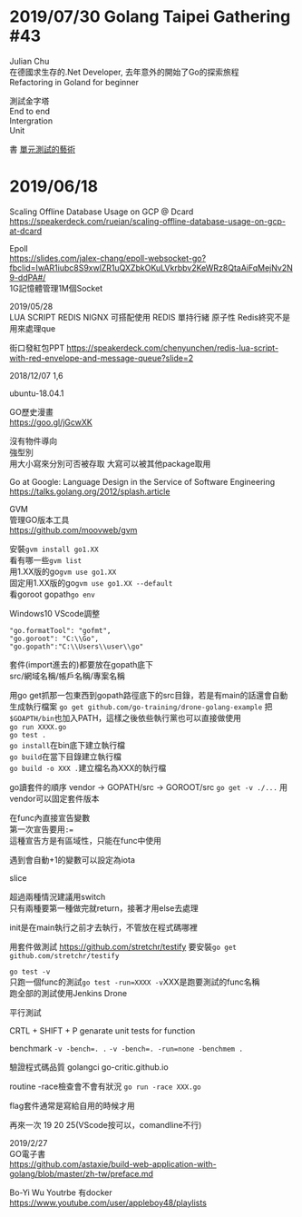 # 2019/07/30 Golang Taipei Gathering #43
Julian Chu  
在德國求生存的.Net Developer, 去年意外的開始了Go的探索旅程  
Refactoring in Goland for beginner  

測試金字塔  
End to end  
Intergration  
Unit  

書 [單元測試的藝術](https://www.books.com.tw/products/0010765689)  

# 2019/06/18  
Scaling Offline Database Usage on GCP @ Dcard  
https://speakerdeck.com/rueian/scaling-offline-database-usage-on-gcp-at-dcard  
  
Epoll  
https://slides.com/jalex-chang/epoll-websocket-go?fbclid=IwAR1iubc8S9xwlZR1uQXZbkOKuLVkrbbv2KeWRz8QtaAiFqMejNv2N9-ddPA#/  
1G記憶體管理1M個Socket  

2019/05/28   
LUA SCRIPT
REDIS NIGNX 可搭配使用
REDIS 單持行緒 原子性
Redis終究不是用來處理que

街口發紅包PPT
https://speakerdeck.com/chenyunchen/redis-lua-script-with-red-envelope-and-message-queue?slide=2

2018/12/07 1,6  
  
ubuntu-18.04.1  
  
GO歷史漫畫  
https://goo.gl/jGcwXK  
  
沒有物件導向  
強型別  
用大小寫來分別可否被存取  大寫可以被其他package取用  

Go at Google: Language Design in the Service of Software Engineering  
https://talks.golang.org/2012/splash.article
  
GVM  
管理GO版本工具  
https://github.com/moovweb/gvm  

  
安裝`gvm install go1.XX`  
看有哪一些`gvm list`  
用1.XX版的go`gvm use go1.XX`  
固定用1.XX版的go`gvm use go1.XX --default`  
看goroot gopath`go env`
  
Windows10 VScode調整  
```
"go.formatTool": "gofmt",
"go.goroot": "C:\\Go",
"go.gopath":"C:\\Users\\user\\go"
```  
  
套件(import進去的)都要放在gopath底下  
src/網域名稱/帳戶名稱/專案名稱  

用go get抓那一包東西到gopath路徑底下的src目錄，若是有main的話還會自動生成執行檔案 `go get github.com/go-training/drone-golang-example`
把`$GOAPTH/bin`也加入PATH，這樣之後依些執行黨也可以直接做使用  
`go run XXXX.go`  
`go test .`  
`go install`在bin底下建立執行檔  
`go build`在當下目錄建立執行檔  
`go build -o XXX .`建立檔名為XXX的執行檔  

go讀套件的順序
vendor -> GOPATH/src -> GOROOT/src 
`go get -v ./...`
用vendor可以固定套件版本  

在func內直接宣告變數  
第一次宣告要用`:=`  
這種宣告方是有區域性，只能在func中使用  

遇到會自動+1的變數可以設定為iota  

slice  

超過兩種情況建議用switch  
只有兩種要第一種做完就return，接著才用else去處理  

init是在main執行之前才去執行，不管放在程式碼哪裡
  
用套件做測試
https://github.com/stretchr/testify
要安裝`go get github.com/stretchr/testify`  

`go test -v`  
只跑一個func的測試`go test -run=XXXX -v`XXX是跑要測試的func名稱  
跑全部的測試使用Jenkins Drone  
  
平行測試  

CRTL + SHIFT + P
genarate unit tests for function

benchmark
`-v -bench=. .`
`-v -bench=. -run=none -benchmem .`

驗證程式碼品質
golangci
go-critic.github.io

routine
-race檢查會不會有狀況
`go run -race XXX.go`

flag套件通常是寫給自用的時候才用


再來一次 19 20 25(VScode按可以，comandline不行)


2019/2/27  
GO電子書  
https://github.com/astaxie/build-web-application-with-golang/blob/master/zh-tw/preface.md  


Bo-Yi Wu  Youtrbe
有docker  
https://www.youtube.com/user/appleboy48/playlists  
  
